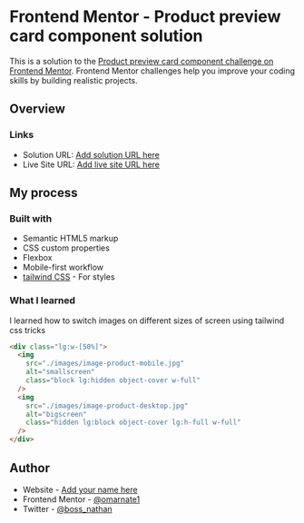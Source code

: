 # Frontend Mentor - Product preview card component solution

This is a solution to the [Product preview card component challenge on Frontend Mentor](https://www.frontendmentor.io/challenges/product-preview-card-component-GO7UmttRfa). Frontend Mentor challenges help you improve your coding skills by building realistic projects.

## Overview

### Links

- Solution URL: [Add solution URL here](https://your-solution-url.com)
- Live Site URL: [Add live site URL here](https://your-live-site-url.com)

## My process

### Built with

- Semantic HTML5 markup
- CSS custom properties
- Flexbox
- Mobile-first workflow
- [tailwind CSS](https://tailwind.com/) - For styles

### What I learned

I learned how to switch images on different sizes of screen using tailwind css tricks

```html
<div class="lg:w-[50%]">
  <img
    src="./images/image-product-mobile.jpg"
    alt="smallscreen"
    class="block lg:hidden object-cover w-full"
  />
  <img
    src="./images/image-product-desktop.jpg"
    alt="bigscreen"
    class="hidden lg:block object-cover lg:h-full w-full"
  />
</div>
```

## Author

- Website - [Add your name here](https://www.your-site.com)
- Frontend Mentor - [@omarnate1](https://www.frontendmentor.io/profile/omarnate1)
- Twitter - [@boss_nathan](https://x.com/boss_nathan)
